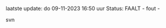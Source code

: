 laatste update: 
do 09-11-2023 16:50   uur 
Status: FAALT - fout - 
<div class="service R">svn</div>